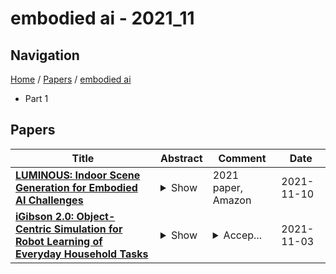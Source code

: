 # embodied ai - 2021_11

## Navigation

[Home](https://lixin97.github.io/arXivRadar) / [Papers](https://lixin97.github.io/arXivRadar/papers) / [embodied ai](https://lixin97.github.io/arXivRadar/papers/embodied_ai)

- Part 1

## Papers

| **Title** | **Abstract** | **Comment** | **Date** |
| --- | --- | --- | --- |
| **[LUMINOUS: Indoor Scene Generation for Embodied AI Challenges](http://arxiv.org/abs/2111.05527v1)** | <details><summary>Show</summary><p>Learning-based methods for training embodied agents typically require a large number of high-quality scenes that contain realistic layouts and support meaningful interactions. However, current simulators for Embodied AI (EAI) challenges only provide simulated indoor scenes with a limited number of layouts. This paper presents Luminous, the first research framework that employs state-of-the-art indoor scene synthesis algorithms to generate large-scale simulated scenes for Embodied AI challenges. Further, we automatically and quantitatively evaluate the quality of generated indoor scenes via their ability to support complex household tasks. Luminous incorporates a novel scene generation algorithm (Constrained Stochastic Scene Generation (CSSG)), which achieves competitive performance with human-designed scenes. Within Luminous, the EAI task executor, task instruction generation module, and video rendering toolkit can collectively generate a massive multimodal dataset of new scenes for the training and evaluation of Embodied AI agents. Extensive experimental results demonstrate the effectiveness of the data generated by Luminous, enabling the comprehensive assessment of embodied agents on generalization and robustness.</p></details> | 2021 paper, Amazon | 2021-11-10 |
| **[iGibson 2.0: Object-Centric Simulation for Robot Learning of Everyday Household Tasks](http://arxiv.org/abs/2108.03272v4)** | <details><summary>Show</summary><p>Recent research in embodied AI has been boosted by the use of simulation environments to develop and train robot learning approaches. However, the use of simulation has skewed the attention to tasks that only require what robotics simulators can simulate: motion and physical contact. We present iGibson 2.0, an open-source simulation environment that supports the simulation of a more diverse set of household tasks through three key innovations. First, iGibson 2.0 supports object states, including temperature, wetness level, cleanliness level, and toggled and sliced states, necessary to cover a wider range of tasks. Second, iGibson 2.0 implements a set of predicate logic functions that map the simulator states to logic states like Cooked or Soaked. Additionally, given a logic state, iGibson 2.0 can sample valid physical states that satisfy it. This functionality can generate potentially infinite instances of tasks with minimal effort from the users. The sampling mechanism allows our scenes to be more densely populated with small objects in semantically meaningful locations. Third, iGibson 2.0 includes a virtual reality (VR) interface to immerse humans in its scenes to collect demonstrations. As a result, we can collect demonstrations from humans on these new types of tasks, and use them for imitation learning. We evaluate the new capabilities of iGibson 2.0 to enable robot learning of novel tasks, in the hope of demonstrating the potential of this new simulator to support new research in embodied AI. iGibson 2.0 and its new dataset are publicly available at http://svl.stanford.edu/igibson/.</p></details> | <details><summary>Accep...</summary><p>Accepted at Conference on Robot Learning (CoRL) 2021. Project website: http://svl.stanford.edu/igibson/</p></details> | 2021-11-03 |